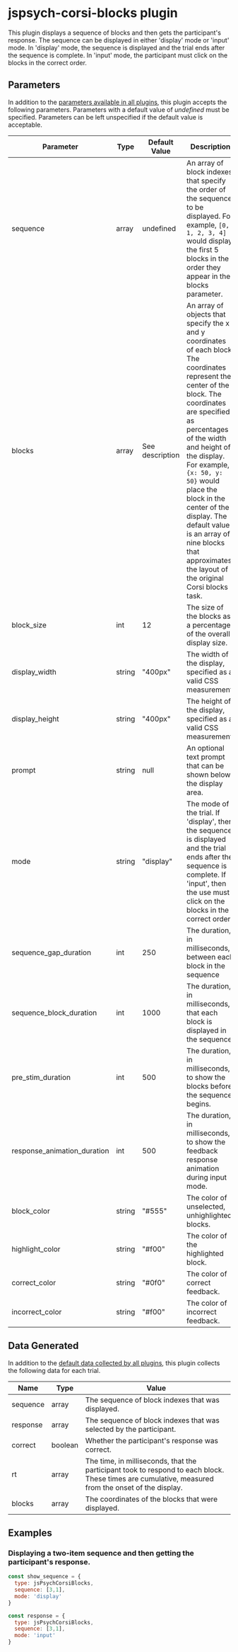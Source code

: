 # jspsych-corsi-blocks plugin

This plugin displays a sequence of blocks and then gets the participant's response. The sequence can be displayed in either 'display' mode or 'input' mode. In 'display' mode, the sequence is displayed and the trial ends after the sequence is complete. In 'input' mode, the participant must click on the blocks in the correct order.

## Parameters

In addition to the [parameters available in all plugins](https://www.jspsych.org/latest/overview/plugins/#parameters-available-in-all-plugins), this plugin accepts the following parameters. Parameters with a default value of *undefined* must be specified. Parameters can be left unspecified if the default value is acceptable.

| Parameter | Type | Default Value | Description |
| ----------|------|---------------|------------ |
| sequence | array | undefined | An array of block indexes that specify the order of the sequence to be displayed. For example, `[0, 1, 2, 3, 4]` would display the first 5 blocks in the order they appear in the blocks parameter. |
| blocks | array | See description | An array of objects that specify the x and y coordinates of each block. The coordinates represent the center of the block. The coordinates are specified as percentages of the width and height of the display. For example, `{x: 50, y: 50}` would place the block in the center of the display. The default value is an array of nine blocks that approximates the layout of the original Corsi blocks task. |
| block_size | int | 12 | The size of the blocks as a percentage of the overall display size. |
| display_width | string | "400px" | The width of the display, specified as a valid CSS measurement. |
| display_height | string | "400px" | The height of the display, specified as a valid CSS measurement. |
| prompt | string | null | An optional text prompt that can be shown below the display area. |
| mode | string | "display" | The mode of the trial. If 'display', then the sequence is displayed and the trial ends after the sequence is complete. If 'input', then the use must click on the blocks in the correct order.
| sequence_gap_duration | int | 250 | The duration, in milliseconds, between each block in the sequence |
| sequence_block_duration | int | 1000 | The duration, in milliseconds, that each block is displayed in the sequence |
| pre_stim_duration | int | 500 | The duration, in milliseconds, to show the blocks before the sequence begins. |
| response_animation_duration | int | 500 | The duration, in milliseconds, to show the feedback response animation during input mode. |
| block_color | string | "#555" | The color of unselected, unhighlighted blocks. |
| highlight_color | string | "#f00" | The color of the highlighted block. |
| correct_color | string | "#0f0" | The color of correct feedback. |
| incorrect_color | string | "#f00" | The color of incorrect feedback. |

## Data Generated

In addition to the [default data collected by all plugins](https://www.jspsych.org/latest/overview/plugins/#data-collected-by-all-plugins), this plugin collects the following data for each trial.

| Name      | Type    | Value                                    |
| --------- | ------- | ---------------------------------------- |
| sequence | array   | The sequence of block indexes that was displayed. |
| response | array   | The sequence of block indexes that was selected by the participant. |
| correct | boolean | Whether the participant's response was correct. |
| rt | array | The time, in milliseconds, that the participant took to respond to each block. These times are cumulative, measured from the onset of the display. |
| blocks | array | The coordinates of the blocks that were displayed. |

## Examples

### Displaying a two-item sequence and then getting the participant's response.

```javascript
const show_sequence = {
  type: jsPsychCorsiBlocks,
  sequence: [3,1],
  mode: 'display'
}

const response = {
  type: jsPsychCorsiBlocks,
  sequence: [3,1],
  mode: 'input'
}
```
